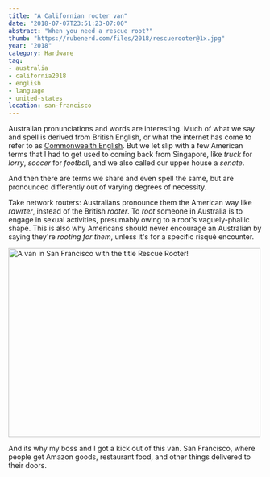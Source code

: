 ```yaml
---
title: "A Californian rooter van"
date: "2018-07-07T23:51:23-07:00"
abstract: "When you need a rescue root?"
thumb: "https://rubenerd.com/files/2018/rescuerooter@1x.jpg"
year: "2018"
category: Hardware
tag:
- australia
- california2018
- english
- language
- united-states
location: san-francisco
---
```

Australian pronunciations and words are interesting. Much of what we say and spell is derived from British English, or what the internet has come to refer to as [Commonwealth English]. But we let slip with a few American terms that I had to get used to coming back from Singapore, like *truck* for *lorry*, *soccer* for *football*, and we also called our upper house a *senate*.

And then there are terms we share and even spell the same, but are pronounced differently out of varying degrees of necessity.

Take network routers: Australians pronounce them the American way like *rawrter*, instead of the British *rooter*. To *root* someone in Australia is to engage in sexual activities, presumably owing to a root's vaguely-phallic shape. This is also why Americans should never encourage an Australian by saying they're *rooting for them*, unless it's for a specific risqué encounter.

<p><img src="https://rubenerd.com/files/2018/rescuerooter@1x.jpg" srcset="https://rubenerd.com/files/2018/rescuerooter@1x.jpg 1x, https://rubenerd.com/files/2018/rescuerooter@2x.jpg 2x" alt="A van in San Francisco with the title Rescue Rooter!" style="width:500px; height:375px;" /></p>

And its why my boss and I got a kick out of this van. San Francisco, where people get Amazon goods, restaurant food, and other things delivered to their doors.

[Commonwealth English]: https://en.wikipedia.org/wiki/English_in_the_Commonwealth_of_Nations

